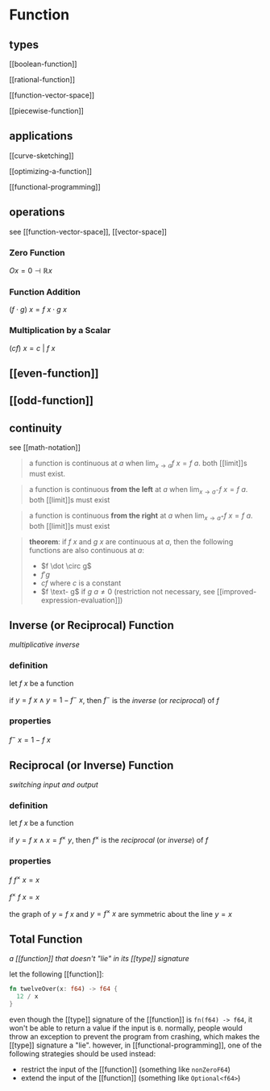 # Function

## types

[[boolean-function]]

[[rational-function]]

[[function-vector-space]]

[[piecewise-function]]

## applications

[[curve-sketching]]

[[optimizing-a-function]]

[[functional-programming]]

## operations

see [[function-vector-space]], [[vector-space]]

### Zero Function

$O x = 0 \dashv \mathbb R x$

### Function Addition

$(f \cdot g)\ x = f\ x \cdot g\ x$

### Multiplication by a Scalar

$(cf)\ x = c\ |\ f\ x$

## [[even-function]]

## [[odd-function]]

## continuity

see [[math-notation]]

> a function is continuous at $a$ when $\lim_{x \to a} f\ x = f\ a$. both [[limit]]s must exist.

> a function is continuous **from the left** at $a$ when $\lim_{x \to a^-} f\ x = f\ a$. both [[limit]]s must exist

> a function is continuous **from the right** at $a$ when $\lim_{x \to a^+} f\ x = f\ a$. both [[limit]]s must exist

> **theorem**: if $f\ x$ and $g\ x$ are continuous at $a$, then the following functions are also continuous at $a$:
>
> - $f \dot \circ g$
> - $f'g$
> - $c f$ where $c$ is a constant
> - $f \text- g$ if $g\ a \ne 0$ (restriction not necessary, see [[improved-expression-evaluation]])

## Inverse (or Reciprocal) Function

_multiplicative inverse_

### definition

let $f\ x$ be a function

if $y = f\ x \land y = 1 - f^-\ x$, then $f^-$ is the _inverse_ (or _reciprocal_) of $f$

### properties

$f^-\ x = 1 - f\ x$

## Reciprocal (or Inverse) Function

_switching input and output_

### definition

let $f\ x$ be a function

if $y = f\ x \land x = f^\times\ y$, then $f^\times$ is the _reciprocal_ (or _inverse_) of $f$

### properties

$f\ f^\times\ x = x$

$f^\times\ f\ x = x$

the graph of $y = f\ x$ and $y = f^\times\ x$ are symmetric about the line $y = x$

## Total Function

_a [[function]] that doesn't "lie" in its [[type]] signature_

let the following [[function]]:

```Rust
fn twelveOver(x: f64) -> f64 {
  12 / x
}
```

even though the [[type]] signature of the [[function]] is `fn(f64) -> f64`, it won't be able to return a value if the input is `0`. normally, people would throw an exception to prevent the program from crashing, which makes the [[type]] signature a "lie". however, in [[functional-programming]], one of the following strategies should be used instead:

- restrict the input of the [[function]] (something like `nonZeroF64`)
- extend the input of the [[function]] (something like `Optional<f64>`)
